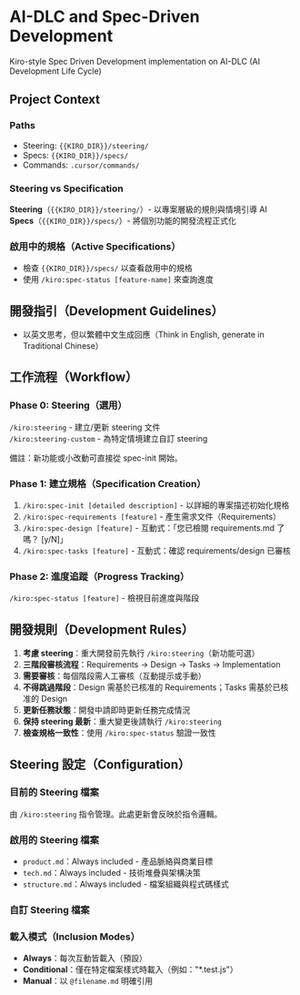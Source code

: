 # AI-DLC and Spec-Driven Development

Kiro-style Spec Driven Development implementation on AI-DLC (AI Development Life Cycle)

## Project Context

### Paths
- Steering: `{{KIRO_DIR}}/steering/`
- Specs: `{{KIRO_DIR}}/specs/`
- Commands: `.cursor/commands/`

### Steering vs Specification

**Steering**（`{{KIRO_DIR}}/steering/`）- 以專案層級的規則與情境引導 AI  
**Specs**（`{{KIRO_DIR}}/specs/`）- 將個別功能的開發流程正式化

### 啟用中的規格（Active Specifications）
- 檢查 `{{KIRO_DIR}}/specs/` 以查看啟用中的規格
- 使用 `/kiro:spec-status [feature-name]` 來查詢進度

## 開發指引（Development Guidelines）
- 以英文思考，但以繁體中文生成回應（Think in English, generate in Traditional Chinese）

## 工作流程（Workflow）

### Phase 0: Steering（選用）
`/kiro:steering` - 建立/更新 steering 文件  
`/kiro:steering-custom` - 為特定情境建立自訂 steering

備註：新功能或小改動可直接從 spec-init 開始。

### Phase 1: 建立規格（Specification Creation）
1. `/kiro:spec-init [detailed description]` - 以詳細的專案描述初始化規格
2. `/kiro:spec-requirements [feature]` - 產生需求文件（Requirements）
3. `/kiro:spec-design [feature]` - 互動式：「您已檢閱 requirements.md 了嗎？ [y/N]」
4. `/kiro:spec-tasks [feature]` - 互動式：確認 requirements/design 已審核

### Phase 2: 進度追蹤（Progress Tracking）
`/kiro:spec-status [feature]` - 檢視目前進度與階段

## 開發規則（Development Rules）
1. **考慮 steering**：重大開發前先執行 `/kiro:steering`（新功能可選）
2. **三階段審核流程**：Requirements → Design → Tasks → Implementation
3. **需要審核**：每個階段需人工審核（互動提示或手動）
4. **不得跳過階段**：Design 需基於已核准的 Requirements；Tasks 需基於已核准的 Design
5. **更新任務狀態**：開發中請即時更新任務完成情況
6. **保持 steering 最新**：重大變更後請執行 `/kiro:steering`
7. **檢查規格一致性**：使用 `/kiro:spec-status` 驗證一致性

## Steering 設定（Configuration）

### 目前的 Steering 檔案
由 `/kiro:steering` 指令管理。此處更新會反映於指令邏輯。

### 啟用的 Steering 檔案
- `product.md`：Always included - 產品脈絡與商業目標
- `tech.md`：Always included - 技術堆疊與架構決策
- `structure.md`：Always included - 檔案組織與程式碼樣式

### 自訂 Steering 檔案
<!-- Added by /kiro:steering-custom command -->
<!-- Format: 
- `filename.md`: Mode - Pattern(s) - Description
  Mode: Always|Conditional|Manual
  Pattern: File patterns for Conditional mode
-->

### 載入模式（Inclusion Modes）
- **Always**：每次互動皆載入（預設）
- **Conditional**：僅在特定檔案樣式時載入（例如："*.test.js"）
- **Manual**：以 `@filename.md` 明確引用